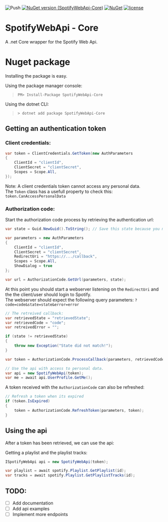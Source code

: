 ![Push](https://github.com/pimmerks/SpotifyWebApi/workflows/Push/badge.svg?branch=master&event=push)
[![NuGet version (SpotifyWebApi-Core)](https://img.shields.io/nuget/v/SpotifyWebApi-Core.svg)](https://www.nuget.org/packages/SpotifyWebApi-Core/) 
[![NuGet](https://img.shields.io/nuget/dt/SpotifyWebApi-Core.svg)](https://www.nuget.org/packages/SpotifyWebApi-Core/) 
[![license](https://img.shields.io/github/license/mashape/apistatus.svg)](https://github.com/pimmerks/SpotifyWebApi/blob/master/LICENSE) 


# SpotifyWebApi - Core
A .net Core wrapper for the Spotify Web Api.

# Nuget package
Installing the package is easy.

Using the package manager console:
> `PM> Install-Package SpotifyWebApi-Core`


Using the dotnet CLI:
> `> dotnet add package SpotifyWebApi-Core`

## Getting an authentication token

### Client credentials:

```csharp
var token = ClientCredentials.GetToken(new AuthParameters
{
    ClientId = "clientId",
    ClientSecret = "clientSecret",
    Scopes = Scope.All,
});
```
Note: A client credentials token cannot access any personal data.  
The `Token` class has a usefull property to check this: `token.CanAccessPersonalData`  

### Authorization code:
Start the authorization code process by retrieving the authentication url:
```csharp
var state = Guid.NewGuid().ToString(); // Save this state because you must check it later

var parameters = new AuthParameters
{
    ClientId = "clientId",
    ClientSecret = "clientSecret",
    RedirectUri = "https://.../callback",
    Scopes = Scope.All,
    ShowDialog = true
};

var url = AuthorizationCode.GetUrl(parameters, state);
```
At this point you should start a webserver listening on the `RedirectUri` and the the client/user should login to Spotify.  
The webserver should expect the following query parameters: `?code=code&state=state&error=error`
```csharp
// The retreived callback:
var retrievedState = "retrievedState";
var retrievedCode = "code";
var retreivedError = "";

if (state != retrievedState)
{
    throw new Exception("State did not match!");
}

var token = AuthorizationCode.ProcessCallback(parameters, retrievedCode, retreivedError);

// Use the api with access to personal data.
var api = new SpotifyWebApi(token);
var me = await api.UserProfile.GetMe();
```

A token received with the `AuthorizationCode` can also be refreshed:
```csharp
// Refresh a token when its expired
if (token.IsExpired)
{
    token = AuthorizationCode.RefreshToken(parameters, token);
}
```

## Using the api
After a token has been retrieved, we can use the api:

Getting a playlist and the playlist tracks:
```csharp
ISpotifyWebApi api = new SpotifyWebApi(token);

var playlist = await spotify.Playlist.GetPlaylist(id);
var tracks = await spotify.Playlist.GetPlaylistTracks(id);
```

## TODO:
 - [ ] Add documentation  
 - [ ] Add api examples
 - [ ] Implement more endpoints
